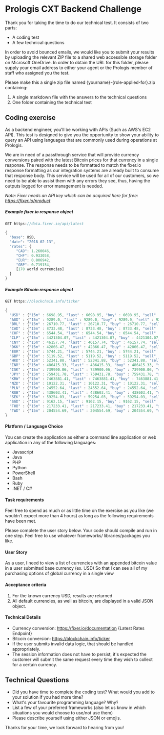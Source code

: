 # Prologis CXT Backend Challenge

Thank you for taking the time to do our technical test. It consists of two parts:

* A coding test
* A few technical questions

In order to avoid bounced emails, we would like you to submit your results by uploading the relevant ZIP file to a shared web accessible storage folder on Microsoft OneDrive. In order to obtain the URL for this folder, please supply your email address to either your agent or the Prologis member of staff who assigned you the test.

Please make this a single zip file named {yourname}-{role-applied-for}.zip containing:

1. A single markdown file with the answers to the technical questions
2. One folder containing the technical test 

## Coding exercise
As a backend engineer, you'll be working with APIs (Such as AWS's EC2 API). This test is designed to give you the opportunity to show your ability to query an API using languages that are commonly used during operations at Prologis.

We are in need of a passthrough service that will provide currency conversions paired with the latest Bitcoin prices for that currency in a single response. The response needs to be formatted to match the fixer.io response formatting as our integration systems are already built to consume that response body. This service will be used for all of our customers, so we need to be able to assist them with any errors they see, thus, having the outputs logged for error management is needed.

*Note: Fixer needs an API key which can be acquired here for free: https://fixer.io/product*

 ##### Example fixer.io response object

```javascript
GET https://data.fixer.io/api/latest
 
{
  "base": USD,
  "date": "2018-02-13",
  "rates": {
     "CAD": 1.260046,
     "CHF": 0.933058,
     "EUR": 0.806942,
     "GBP": 0.719154,
     [170 world currencies]
  }
}
```
##### Example Bitcoin response object

```javascript
GET https://blockchain.info/ticker
 
{
  "USD" : {"15m" : 6698.95, "last" : 6698.95, "buy" : 6698.95, "sell" : 6698.95, "symbol" : "$"},
  "AUD" : {"15m" : 9289.0, "last" : 9289.0, "buy" : 9289.0, "sell" : 9289.0, "symbol" : "$"},
  "BRL" : {"15m" : 26710.77, "last" : 26710.77, "buy" : 26710.77, "sell" : 26710.77, "symbol" : "R$"},
  "CAD" : {"15m" : 8733.48, "last" : 8733.48, "buy" : 8733.48, "sell" : 8733.48, "symbol" : "$"},
  "CHF" : {"15m" : 6544.54, "last" : 6544.54, "buy" : 6544.54, "sell" : 6544.54, "symbol" : "CHF"},
  "CLP" : {"15m" : 4421304.07, "last" : 4421304.07, "buy" : 4421304.07, "sell" : 4421304.07, "symbol" : "$"},
  "CNY" : {"15m" : 46157.74, "last" : 46157.74, "buy" : 46157.74, "sell" : 46157.74, "symbol" : "¥"},
  "DKK" : {"15m" : 42866.47, "last" : 42866.47, "buy" : 42866.47, "sell" : 42866.47, "symbol" : "kr"},
  "EUR" : {"15m" : 5744.21, "last" : 5744.21, "buy" : 5744.21, "sell" : 5744.21, "symbol" : "€"},
  "GBP" : {"15m" : 5119.52, "last" : 5119.52, "buy" : 5119.52, "sell" : 5119.52, "symbol" : "£"},
  "HKD" : {"15m" : 52341.88, "last" : 52341.88, "buy" : 52341.88, "sell" : 52341.88, "symbol" : "$"},
  "INR" : {"15m" : 486415.33, "last" : 486415.33, "buy" : 486415.33, "sell" : 486415.33, "symbol" : "₹"},
  "ISK" : {"15m" : 739900.06, "last" : 739900.06, "buy" : 739900.06, "sell" : 739900.06, "symbol" : "kr"},
  "JPY" : {"15m" : 759431.78, "last" : 759431.78, "buy" : 759431.78, "sell" : 759431.78, "symbol" : "¥"},
  "KRW" : {"15m" : 7463881.41, "last" : 7463881.41, "buy" : 7463881.41, "sell" : 7463881.41, "symbol" : "₩"},
  "NZD" : {"15m" : 10122.31, "last" : 10122.31, "buy" : 10122.31, "sell" : 10122.31, "symbol" : "$"},
  "PLN" : {"15m" : 24552.64, "last" : 24552.64, "buy" : 24552.64, "sell" : 24552.64, "symbol" : "zł"},
  "RUB" : {"15m" : 438603.41, "last" : 438603.41, "buy" : 438603.41, "sell" : 438603.41, "symbol" : "RUB"},
  "SEK" : {"15m" : 59254.03, "last" : 59254.03, "buy" : 59254.03, "sell" : 59254.03, "symbol" : "kr"},
  "SGD" : {"15m" : 9162.15, "last" : 9162.15, "buy" : 9162.15, "sell" : 9162.15, "symbol" : "$"},
  "THB" : {"15m" : 217233.41, "last" : 217233.41, "buy" : 217233.41, "sell" : 217233.41, "symbol" : "฿"},
  "TWD" : {"15m" : 204554.69, "last" : 204554.69, "buy" : 204554.69, "sell" : 204554.69, "symbol" : "NT$"}
}
```

#### Platform / Language Choice
You can create the application as either a command line application or web application in any of the following languages:

* Javascript
* Java
* PHP
* Python
* PowerShell
* Bash
* Ruby
* .NET / C#

#### Task requirements
Feel free to spend as much or as little time on the exercise as you like (we wouldn't expect more than 4 hours) as long as the following requirements have been met.

Please complete the user story below.
Your code should compile and run in one step.
Feel free to use whatever frameworks/ libraries/packages you like.

#### User Story
As a user, I need to view a list of currencies with an appended bitcoin value in a user submitted base currency (ex. USD)
So that I can see all of my purchasing options of global currency in a single view

#### Acceptance criteria
1. For the known currency USD, results are returned
2. All default currencies, as well as bitcoin, are displayed in a valid JSON object.

#### Technical Details
* Currency conversion: https://fixer.io/documentation {Latest Rates Endpoint}
* Bitcoin conversion: https://blockchain.info/ticker
* If the user submits invalid data logic, that should be handled appropriately.
* The session information does not have to persist, it's expected the customer will submit the same request every time they wish to collect for a certain currency.
 

## Technical Questions
* Did you have time to complete the coding test? What would you add to your solution if you had more time?
* What's your favourite programming language? Why?
* List a few of your preferred frameworks (also let us know in which situations you would choose to use/not use them)
* Please describe yourself using either JSON or emojis.
 

Thanks for your time, we look forward to hearing from you!
